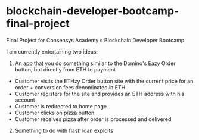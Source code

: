 # blockchain-developer-bootcamp-final-project
Final Project for Consensys Academy's Blockchain Developer Bootcamp


I am currently entertaining two ideas:

1. An app that you do something similar to the Domino's Eazy Order button, but directly from ETH to payment
  * Customer visits the ETHzy Order button site with the current price for an order + conversion fees denominated in ETH
  * Customer registers for the site and provides an ETH address with his account
  * Customer is redirected to home page
  * Customer clicks on pizza button
  * Customer receives pizza after order is processed and delivered

2. Something to do with flash loan exploits
